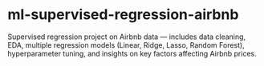# ml-supervised-regression-airbnb
Supervised regression project on Airbnb data — includes data cleaning, EDA, multiple regression models (Linear, Ridge, Lasso, Random Forest), hyperparameter tuning, and insights on key factors affecting Airbnb prices.
